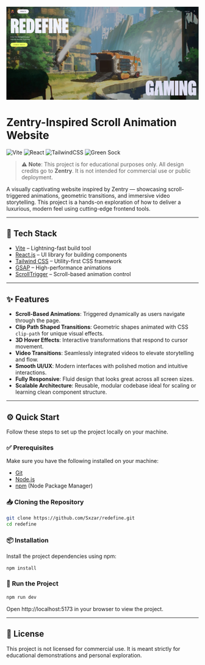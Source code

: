 ![OG Image](https://github.com/Sxzar/redefine/blob/main/zentry-preview.png?raw=true)

# Zentry-Inspired Scroll Animation Website
![Vite](https://img.shields.io/badge/vite-%23646CFF.svg?style=for-the-badge&logo=vite&logoColor=white)
![React](https://img.shields.io/badge/react-%2320232a.svg?style=for-the-badge&logo=react&logoColor=%2361DAFB)
![TailwindCSS](https://img.shields.io/badge/tailwindcss-%2338B2AC.svg?style=for-the-badge&logo=tailwind-css&logoColor=white)
![Green Sock](https://img.shields.io/badge/green%20sock-88CE02?style=for-the-badge&logo=greensock&logoColor=white)


> ⚠️ **Note**: This project is for educational purposes only. All design credits go to **Zentry**. It is not intended for commercial use or public deployment.

A visually captivating website inspired by Zentry — showcasing scroll-triggered animations, geometric transitions, and immersive video storytelling. This project is a hands-on exploration of how to deliver a luxurious, modern feel using cutting-edge frontend tools.


---

## 🚀 Tech Stack

- [Vite](https://vitejs.dev/) – Lightning-fast build tool
- [React.js](https://reactjs.org/) – UI library for building components
- [Tailwind CSS](https://tailwindcss.com/) – Utility-first CSS framework
- [GSAP](https://gsap.com/) – High-performance animations
- [ScrollTrigger](https://gsap.com/scrolltrigger/) – Scroll-based animation control

---

## ✨ Features

- **Scroll-Based Animations**: Triggered dynamically as users navigate through the page.
- **Clip Path Shaped Transitions**: Geometric shapes animated with CSS `clip-path` for unique visual effects.
- **3D Hover Effects**: Interactive transformations that respond to cursor movement.
- **Video Transitions**: Seamlessly integrated videos to elevate storytelling and flow.
- **Smooth UI/UX**: Modern interfaces with polished motion and intuitive interactions.
- **Fully Responsive**: Fluid design that looks great across all screen sizes.
- **Scalable Architecture**: Reusable, modular codebase ideal for scaling or learning clean component structure.

---

## ⚙️ Quick Start

Follow these steps to set up the project locally on your machine.

### ✅ Prerequisites

Make sure you have the following installed on your machine:

- [Git](https://git-scm.com/)
- [Node.js](https://nodejs.org/)
- [npm](https://www.npmjs.com/) (Node Package Manager)


### 📥 Cloning the Repository

```bash
git clone https://github.com/Sxzar/redefine.git
cd redefine
```

### 📦 Installation

Install the project dependencies using npm:

```bash
npm install
```

### 🚀 Run the Project

```bash
npm run dev
```

Open http://localhost:5173 in your browser to view the project.

---

## 📝 License

This project is not licensed for commercial use. It is meant strictly for educational demonstrations and personal exploration.

